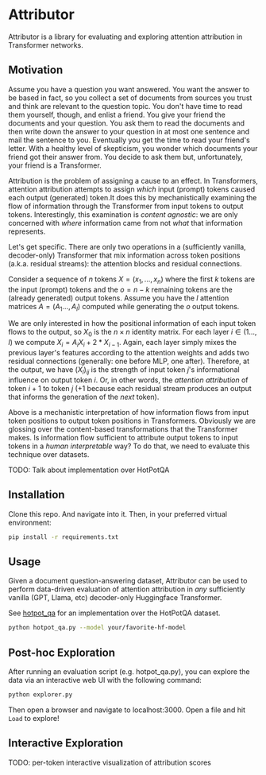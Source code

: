 # Attributor

Attributor is a library for evaluating and exploring attention attribution in Transformer networks.

## Motivation

Assume you have a question you want answered. You want the answer to be based in fact, so you collect a set of documents from sources you trust and think are relevant to the question topic. You don't have time to read them yourself, though, and enlist a friend. You give your friend the documents and your question. You ask them to read the documents and then write down the answer to your question in at most one sentence and mail the sentence to you. Eventually you get the time to read your friend's letter. With a healthy level of skepticism, you wonder which documents your friend got their answer from. You decide to ask them but, unfortunately, your friend is a Transformer. 

Attribution is the problem of assigning a cause to an effect. In Transformers, attention attribution attempts to assign _which_ input (prompt) tokens caused each output (generated) token.It does this by mechanistically examining the flow of information through the Transformer from input tokens to output tokens. Interestingly, this examination is _content agnostic_: we are only concerned with _where_ information came from not _what_ that information represents. 

Let's get specific. There are only two operations in a (sufficiently vanilla, decoder-only) Transformer that mix information across token positions (a.k.a. residual streams): the attention blocks and residual connections. 

Consider a sequence of $n$ tokens $X=(x_1,\dots,x_n)$ where the first $k$ tokens are the input (prompt) tokens and the $o=n-k$ remaining tokens are the (already generated) output tokens. Assume you have the  $l$ attention matrices $A=(A_1\dots,A_l)$ computed while generating the $o$ output tokens. 

We are only interested in how the positional information of each input token flows to the output, so $X_0$ is the $n\times n$ identity matrix. For each layer $i\in(1\dots,l)$ we compute $X_{i}=A_iX_i + 2*X_{i-1}$. Again, each layer simply mixes the previous layer's features according to the attention weights and adds two residual connections (generally: one before MLP, one after). Therefore, at the output, we have $(X_l)_{ij}$ is the strength of input token $j$'s informational influence on output token $i$. Or, in other words, the _attention attribution_ of token $i+1$ to token $j$ (+1 because each residual stream produces an output that informs the generation of the _next_ token).

Above is a mechanistic interpretation of how information flows from input token positions to output token positions in Transformers. Obviously we are glossing over the content-based transformations that the Transformer makes. Is information flow sufficient to attribute output tokens to input tokens in a _human interpretable_ way? To do that, we need to evaluate this technique over datasets.

TODO: Talk about implementation over HotPotQA

## Installation

Clone this repo. And navigate into it. Then, in your preferred virtual environment:

```sh
pip install -r requirements.txt
```

## Usage

Given a document question-answering dataset, Attributor can be used to perform data-driven evaluation of attention attribution in _any_ sufficiently vanilla (GPT, Llama, etc) decoder-only Huggingface Transformer.

See [hotpot_qa](hotpot_qa.py) for an implementation over the HotPotQA dataset.

```sh
python hotpot_qa.py --model your/favorite-hf-model 
```

## Post-hoc Exploration

After running an evaluation script (e.g. hotpot_qa.py), you can explore the data via an interactive web UI with the following command:

```sh
python explorer.py
```

Then open a browser and navigate to localhost:3000. Open a file and hit `Load` to explore!

## Interactive Exploration

TODO: per-token interactive visualization of attribution scores